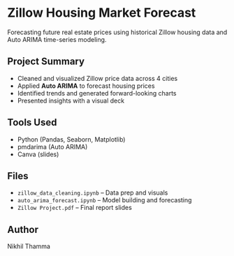 # Zillow Housing Market Forecast

Forecasting future real estate prices using historical Zillow housing data and Auto ARIMA time-series modeling.

## Project Summary
- Cleaned and visualized Zillow price data across 4 cities
- Applied **Auto ARIMA** to forecast housing prices
- Identified trends and generated forward-looking charts
- Presented insights with a visual deck

## Tools Used
- Python (Pandas, Seaborn, Matplotlib)  
- pmdarima (Auto ARIMA)  
- Canva (slides)

## Files
- `zillow_data_cleaning.ipynb` – Data prep and visuals  
- `auto_arima_forecast.ipynb` – Model building and forecasting  
- `Zillow Project.pdf` – Final report slides

## Author
Nikhil Thamma
